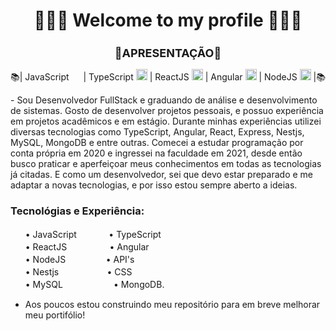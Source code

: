 <h1 align="center">👨🏼‍💻 Welcome to my profile 👨🏼‍💻</h1>
 <h2 align="center" style="font-size: 18px">📌APRESENTAÇÃO📌</h2>
<p align="center"> 
         📚| JavaScript <img src="https://cdn.jsdelivr.net/gh/devicons/devicon/icons/javascript/javascript-original.svg" width="15" height="15"/>
           | TypeScript <img src="https://cdn.jsdelivr.net/gh/devicons/devicon/icons/typescript/typescript-original.svg" width="18" height="18" />
           | ReactJS <img src="https://cdn.jsdelivr.net/gh/devicons/devicon/icons/react/react-original.svg" width="18" height="18" /> 
           | Angular <img src="https://cdn.jsdelivr.net/gh/devicons/devicon/icons/angularjs/angularjs-original.svg" width="18" height="18" />
           | NodeJS <img src="https://cdn.jsdelivr.net/gh/devicons/devicon/icons/nodejs/nodejs-original.svg" width="18" height="18" /> 
           |📚
</p>
<p justify="center">
 - Sou Desenvolvedor FullStack e graduando de análise e desenvolvimento de sistemas. Gosto de desenvolver projetos pessoais, e possuo experiência em projetos acadêmicos e em estágio. Durante minhas experiências utilizei diversas tecnologias como TypeScript, Angular, React, Express, Nestjs, MySQL, MongoDB e entre outras. Comecei a estudar programação por conta própria em 2020 e ingressei na faculdade em 2021, desde então busco praticar e aperfeiçoar meus conhecimentos em todas as tecnologias já citadas. E como um desenvolvedor, sei que devo estar preparado e me adaptar a novas tecnologias, e por isso estou sempre aberto a ideias.
</p>
 <h3>Tecnológias e Experiência:</h3>
 
<ul>
       • JavaScriptㅤㅤㅤㅤ• TypeScript<br>
       • ReactJS ㅤㅤㅤㅤㅤ• Angular<br>
       • NodeJSㅤㅤㅤㅤㅤ• API's<br>
       • Nestjsㅤㅤㅤㅤㅤㅤ• CSS<br>
       • MySQLㅤㅤㅤㅤㅤㅤ • MongoDB.<br>
</ul>
  
 - Aos poucos estou construindo meu repositório para em breve melhorar meu portifólio!
<br>

